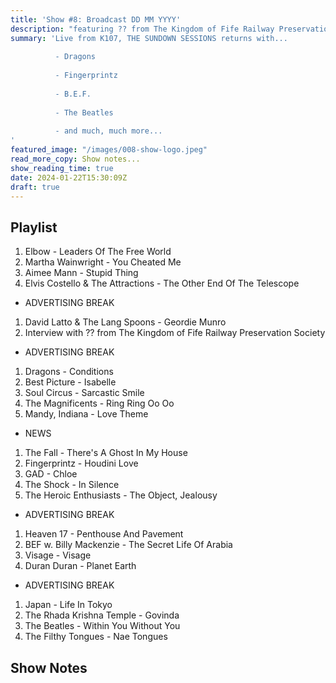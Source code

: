 ```yaml
---
title: 'Show #8: Broadcast DD MM YYYY'
description: "featuring ?? from The Kingdom of Fife Railway Preservation Society"
summary: 'Live from K107, THE SUNDOWN SESSIONS returns with...
 
          - Dragons
                    
          - Fingerprintz
          
          - B.E.F.
          
          - The Beatles
          
          - and much, much more...
'
featured_image: "/images/008-show-logo.jpeg"
read_more_copy: Show notes...
show_reading_time: true
date: 2024-01-22T15:30:09Z
draft: true
---
```


## Playlist

1. Elbow - Leaders Of The Free World
2. Martha Wainwright - You Cheated Me
3. Aimee Mann - Stupid Thing
4. Elvis Costello & The Attractions - The Other End Of The Telescope

- ADVERTISING BREAK

1. David Latto & The Lang Spoons - Geordie Munro
2. Interview with ?? from The Kingdom of Fife Railway Preservation Society

- ADVERTISING BREAK

1. Dragons - Conditions
2. Best Picture - Isabelle
3. Soul Circus - Sarcastic Smile
4. The Magnificents - Ring Ring Oo Oo
5. Mandy, Indiana - Love Theme

- NEWS

1. The Fall - There's A Ghost In My House
2. Fingerprintz - Houdini Love
3. GAD - Chloe
4. The Shock - In Silence
5. The Heroic Enthusiasts - The Object, Jealousy

- ADVERTISING BREAK

1. Heaven 17 - Penthouse And Pavement
2. BEF w. Billy Mackenzie - The Secret Life Of Arabia
3. Visage - Visage
4. Duran Duran - Planet Earth

- ADVERTISING BREAK

1. Japan - Life In Tokyo
2. The Rhada Krishna Temple - Govinda
3. The Beatles - Within You Without You
4. The Filthy Tongues - Nae Tongues

## Show Notes 
